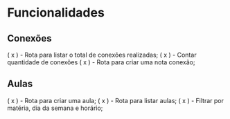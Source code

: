 # Funcionalidades

## Conexões

( x ) - Rota para listar o total de conexões realizadas;
    ( x ) - Contar quantidade de conexões
( x ) - Rota para criar uma nota conexão;

## Aulas

( x ) - Rota para criar uma aula;
( x ) - Rota para listar aulas;
    ( x ) - Filtrar por matéria, dia da semana e horário;
